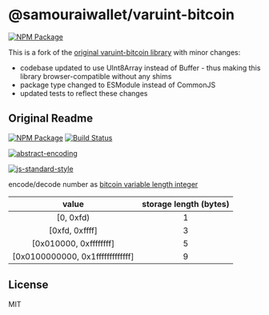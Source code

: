# @samouraiwallet/varuint-bitcoin

[![NPM Package](https://img.shields.io/npm/v/@samouraiwallet/varuint-bitcoin.svg?style=flat-square)](https://www.npmjs.com/package/@samouraiwallet/varuint-bitcoin)

This is a fork of the [original varuint-bitcoin library](https://github.com/bitcoinjs/varuint-bitcoin) with minor changes:
- codebase updated to use UInt8Array instead of Buffer - thus making this library browser-compatible without any shims
- package type changed to ESModule instead of CommonJS
- updated tests to reflect these changes

## Original Readme

[![NPM Package](https://img.shields.io/npm/v/varuint-bitcoin.svg?style=flat-square)](https://www.npmjs.org/package/varuint-bitcoin)
[![Build Status](https://img.shields.io/travis/bitcoinjs/varuint-bitcoin.svg?branch=master&style=flat-square)](https://travis-ci.org/bitcoinjs/varuint-bitcoin)

[![abstract-encoding](https://img.shields.io/badge/abstract--encoding-compliant-brightgreen.svg?style=flat-square)](https://github.com/mafintosh/abstract-encoding)

[![js-standard-style](https://cdn.rawgit.com/feross/standard/master/badge.svg)](https://github.com/feross/standard)

encode/decode number as [bitcoin variable length integer](https://en.bitcoin.it/wiki/Protocol_documentation#Variable_length_integer)

| value | storage length (bytes) |
|:------:|:--------------:|
| [0, 0xfd) | 1 |
| [0xfd, 0xffff] | 3 |
| [0x010000, 0xffffffff] | 5 |
| [0x0100000000, 0x1fffffffffffff] | 9 |

## License

MIT
